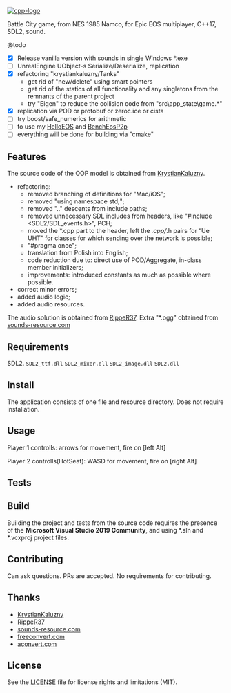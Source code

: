 [![cpp-logo](https://img.shields.io/badge/C++v17-Solutions-blue.svg?style=flat&logo=c%2B%2B)](
https://en.wikipedia.org/wiki/C++
)

Battle City game, from NES 1985 Namco, for Epic EOS multiplayer, C++17, SDL2, sound.

@todo
 - [x] Release vanilla version with sounds in single Windows *.exe
 - [ ] UnrealEngine UObject-s Serialize/Deserialize, replication
 - [x] refactoring "krystiankaluzny/Tanks"
   - get rid of "new/delete" using smart pointers
   - get rid of the statics of all functionality and any singletons from the remnants of the parent project
   - try "Eigen" to reduce the collision code from "src\app_state\game.*"
 - [x] replication via POD or protobuf or zeroc.ice or cista
 - [ ] try boost/safe_numerics for arithmetic
 - [ ] to use my [HelloEOS](https://github.com/Alex0vSky/HelloEOS) and [BenchEosP2p](https://github.com/Alex0vSky/BenchEosP2p)
 - [ ] everything will be done for building via "cmake"

## Features
The source code of the OOP model is obtained from [KrystianKaluzny](https://github.com/krystiankaluzny/Tanks).
 - refactoring:
    - removed branching of definitions for "Mac/iOS";
    - removed "using namespace std;";
    - removed ".." descents from include paths;
    - removed unnecessary SDL includes from headers, like "#include <SDL2/SDL_events.h>", PCH;
    - moved the *.cpp part to the header, left the *.cpp/*.h pairs for “Ue UHT” for classes for which sending over the network is possible;
    - "#pragma once";
    - translation from Polish into English;
    - code reduction due to: direct use of POD/Aggregate, in-class member initializers;
    - improvements: introduced constants as much as possible where possible.
 - correct minor errors;
 - added audio logic;
 - added audio resources.

The audio solution is obtained from [RippeR37](https://github.com/RippeR37/BattleCity).
Extra "*.ogg" obtained from [sounds-resource.com](https://www.sounds-resource.com/download/3710/)

## Requirements
SDL2.
`SDL2_ttf.dll`
`SDL2_mixer.dll`
`SDL2_image.dll`
`SDL2.dll`

## Install
The application consists of one file and resource directory. Does not require installation. 

## Usage
Player 1 controlls: arrows for movement, fire on [left Alt]

Player 2 controlls(HotSeat): WASD for movement, fire on [right Alt]

## Tests

## Build
Building the project and tests from the source code requires the presence of the __Microsoft Visual Studio 2019 Community__, and using *.sln and *.vcxproj project files.

## Contributing
Can ask questions. PRs are accepted. No requirements for contributing.

## Thanks
 - [KrystianKaluzny](https://github.com/krystiankaluzny/Tanks)
 - [RippeR37](https://github.com/RippeR37/BattleCity)
 - [sounds-resource.com](https://www.sounds-resource.com/download/3710/)
 - [freeconvert.com](https://www.freeconvert.com/wav-to-ogg)
 - [aconvert.com](https://www.aconvert.com/audio/split/)

## License
See the [LICENSE](https://github.com/Alex0vSky/BattleCityEos/blob/main/LICENSE) file for license rights and limitations (MIT).
